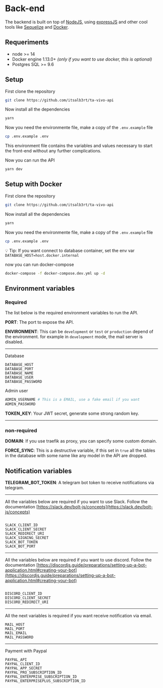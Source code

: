 # Back-end

The backend is built on top of [NodeJS](https://nodejs.org/es/), using [expressJS](https://expressjs.com/) and other cool tools like [Sequelize](https://sequelize.org/) and [Docker](https://www.docker.com/).

## Requeriments

- node >= 14
- Docker engine 1.13.0+ *(only if you want to use docker, this is optional)*
- Postgres SQL >= 9.6

## Setup 

First clone the repository

```bash
git clone https://github.com/itsalb3rt/ta-vivo-api
```

Now install all the dependencies

```bash
yarn
```

Now you need the environmente file, make a copy of the `.env.example` file

```bash
cp .env.example .env
```

This environment file contains the variables and values necessary to start the front-end without any further complications.

Now you can run the API

```bash
yarn dev
```

## Setup with Docker

First clone the repository

```bash
git clone https://github.com/itsalb3rt/ta-vivo-api
```

Now install all the dependencies

```bash
yarn
```

Now you need the environmente file, make a copy of the `.env.example` file

```bash
cp .env.example .env
```

💡 Tip: If you want connect to database container, set the env var `DATABASE_HOST=host.docker.internal`

now you can run docker-compose

```bash
docker-compose -f docker-compose.dev.yml up -d
```

## Environment variables

### Required

The list below is the required environment variables to run the API.

**PORT**: The port to expose the API.

**ENVIRONMENT**: This can be `development` or `test` or `production` depend of the environment. for example in `development` mode, the mail server is disabled.

---

Database

```
DATABASE_HOST
DATABASE_PORT
DATABASE_NAME
DATABASE_USER
DATABASE_PASSWORD
```

Admin user

```bash
ADMIN_USERNAME # This is a EMAIL, use a fake email if you want
ADMIN_PASSWORD
```

**TOKEN_KEY**: Your JWT secret, generate some strong random key.

---

### non-required

**DOMAIN**: If you use traefik as proxy, you can specify some custom domain.

**FORCE_SYNC**: This is a destructive variable, if this set in `true` all the tables in the database with some name like any model in the API are dropped.

## Notification variables

**TELEGRAM_BOT_TOKEN**: A telegram bot token to receive notifications via telegram.

---

All the variables below are required if you want to use Slack. Follow the documentation [https://slack.dev/bolt-js/concepts](https://slack.dev/bolt-js/concepts)

<img :src="$withBase('/img/slack-integration.png')" />

```
SLACK_CLIENT_ID
SLACK_CLIENT_SECRET
SLACK_REDIRECT_URI
SLACK_SIGNING_SECRET
SLACK_BOT_TOKEN
SLACK_BOT_PORT
```
---

All the variables below are required if you want to use discord. Follow the documentation [https://discordjs.guide/preparations/setting-up-a-bot-application.html#creating-your-bot](https://discordjs.guide/preparations/setting-up-a-bot-application.html#creating-your-bot)

<img :src="$withBase('/img/discord-integration.png')" />

```
DISCORD_CLIENT_ID
DISCORD_CLIENT_SECRET
DISCORD_REDIRECT_URI
```

---

All the next variables is required if you want receive notification via email.

```
MAIL_HOST
MAIL_PORT
MAIL_EMAIL
MAIL_PASSWORD
```
---

Payment with Paypal

```
PAYPAL_API
PAYPAL_CLIENT_ID
PAYPAL_APP_SECRET
PAYPAL_PRO_SUBSCRIPTION_ID
PAYPAL_ENTERPRISE_SUBSCRIPTION_ID
PAYPAL_ENTERPRISEPLUS_SUBSCRIPTION_ID
```
